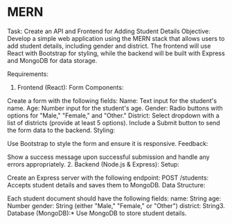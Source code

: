 # MERN
Task: Create an API and Frontend for Adding Student Details
Objective: Develop a simple web application using the MERN stack that allows users to add student details, including gender and district. The frontend will use React with Bootstrap for styling, while the backend will be built with Express and MongoDB for data storage.

Requirements:
1. Frontend (React):
Form Components:

Create a form with the following fields:
Name: Text input for the student's name.
Age: Number input for the student's age.
Gender: Radio buttons with options for "Male," "Female," and "Other."
District: Select dropdown with a list of districts (provide at least 5 options).
Include a Submit button to send the form data to the backend.
Styling:

Use Bootstrap to style the form and ensure it is responsive.
Feedback:

Show a success message upon successful submission and handle any errors appropriately.
2. Backend (Node.js & Express):
Setup:

Create an Express server with the following endpoint:
POST /students: Accepts student details and saves them to MongoDB.
Data Structure:

Each student document should have the following fields:
name: String
age: Number
gender: String (either "Male," "Female," or "Other")
district: String3. Database (MongoDB):*
Use MongoDB to store student details.

